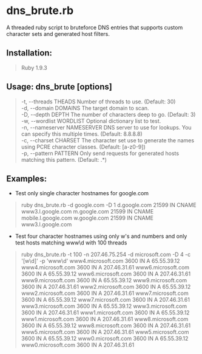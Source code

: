 dns_brute.rb
============

A threaded ruby script to bruteforce DNS entries that supports custom character sets and generated host filters.

Installation:
-------------
> Ruby 1.9.3

Usage: dns_brute [options]
--------------------------
> -t, --threads THEADS             Number of threads to use. (Default: 30)<br />
> -d, --domain DOMAINS             The target domain to scan.<br />
> -D, --depth DEPTH                The number of characters deep to go. (Default: 3)<br />
> -w, --wordlist WORDLIST          Optional dictionary list to test.<br />
> -n, --nameserver NAMESERVER      DNS server to use for lookups. You can specify this multiple times. (Default: 8.8.8.8)<br />
> -c, --charset CHARSET            The character set use to generate the names using PCRE character classes. (Default: [a-z0-9])<br />
> -p, --pattern PATTERN            Only send requests for generated hosts matching this pattern. (Default: .*)

Examples:
---------
* Test only single character hostnames for google.com
> ruby dns_brute.rb -d google.com -D 1
> d.google.com 21599 IN CNAME www3.l.google.com
> m.google.com 21599 IN CNAME mobile.l.google.com
> w.google.com 21599 IN CNAME www3.l.google.com

* Test four character hostnames using only w's and numbers and only test hosts matching www\d with 100 threads
> ruby dns_brute.rb -t 100 -n 207.46.75.254 -d microsoft.com -D 4 -c '[w\d]' -p 'www\d' 
> www4.microsoft.com 3600 IN A 65.55.39.12
> www4.microsoft.com 3600 IN A 207.46.31.61
> www6.microsoft.com 3600 IN A 65.55.39.12
> www6.microsoft.com 3600 IN A 207.46.31.61
> www9.microsoft.com 3600 IN A 65.55.39.12
> www9.microsoft.com 3600 IN A 207.46.31.61
> www2.microsoft.com 3600 IN A 65.55.39.12
> www2.microsoft.com 3600 IN A 207.46.31.61
> www7.microsoft.com 3600 IN A 65.55.39.12
> www7.microsoft.com 3600 IN A 207.46.31.61
> www3.microsoft.com 3600 IN A 65.55.39.12
> www3.microsoft.com 3600 IN A 207.46.31.61
> www1.microsoft.com 3600 IN A 65.55.39.12
> www1.microsoft.com 3600 IN A 207.46.31.61
> www8.microsoft.com 3600 IN A 65.55.39.12
> www8.microsoft.com 3600 IN A 207.46.31.61
> www5.microsoft.com 3600 IN A 207.46.31.61
> www5.microsoft.com 3600 IN A 65.55.39.12
> www0.microsoft.com 3600 IN A 65.55.39.12
> www0.microsoft.com 3600 IN A 207.46.31.61
